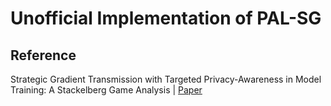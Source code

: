 # Unofficial Implementation of PAL-SG

## Reference

Strategic Gradient Transmission with Targeted Privacy-Awareness in Model Training: A Stackelberg Game Analysis | [Paper](https://ieeexplore.ieee.org/abstract/document/10502336)
